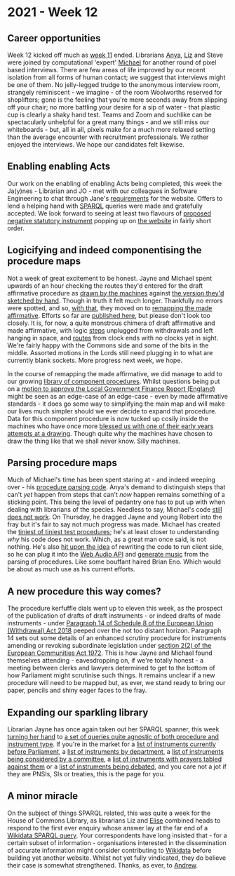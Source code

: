 # 2021 - Week 12

## Career opportunities

Week 12 kicked off much as [week 11](https://ukparliament.github.io/ontologies/meta/weeknotes/2021/11/) ended. Librarians [Anya](https://twitter.com/bitten_), [Liz](https://twitter.com/greensideknits) and Steve were joined by computational 'expert' [Michael](https://twitter.com/fantasticlife) for another round of pixel based interviews. There are few areas of life improved by our recent isolation from all forms of human contact; we suggest that interviews might be one of them. No jelly-legged trudge to the anonymous interview room, strangely reminiscent - we imagine - of the room Woolworths reserved for shoplifters; gone is the feeling that you're mere seconds away from slipping off your chair; no more battling your desire for a sip of water - that plastic cup is clearly a shaky hand test. Teams and Zoom and suchlike can be spectacularly unhelpful for a great many things - and we still miss our whiteboards - but, all in all, pixels make for a much more relaxed setting than the average encounter with recruitment professionals. We rather enjoyed the interviews. We hope our candidates felt likewise.

## Enabling enabling Acts

Our work on the enabling of enabling Acts being completed, this week the Ja(y)nes - Librarian and JO - met with our colleagues in Software Engineering to chat through Jane's [requirements](https://trello.com/c/TMHt6dSy/156-si-214-introducing-other-procedures) for the website. Offers to lend a helping hand with [SPARQL](https://en.wikipedia.org/wiki/SPARQL) queries were made and gratefully accepted. We look forward to seeing at least two flavours of [proposed negative statutory instrument](https://www.parliament.uk/site-information/glossary/proposed-negative-statutory-instrument) popping up on [the website](https://statutoryinstruments.parliament.uk/) in fairly short order.

## Logicifying and indeed componentising the procedure maps

Not a week of great excitement to be honest. Jayne and Michael spent upwards of an hour checking the routes they'd entered for the draft affirmative procedure as [drawn by the machines](https://ukparliament.github.io/ontologies/meta/weeknotes/2021/12/draft-affirmative.png) against [the version they'd sketched by hand](https://ukparliament.github.io/ontologies/procedure/flowcharts/sis/logic-gates/draft-affirmative.pdf). Though in truth it felt much longer. Thankfully no errors were spotted, and so, [with that](https://trello.com/c/gJT3tMkh/20-enter-draft-affirmative-routes-to-staging), they moved on to [remapping the made affirmative](https://trello.com/c/5E9nhOmb/16-remap-made-affirmative). Efforts so far are [published here](https://ukparliament.github.io/ontologies/procedure/flowcharts/sis/logic-gates/made-affirmative.pdf), but please don't look too closely. It is, for now, a quite monstrous chimera of draft affirmative and made affirmative, with logic [steps](https://ukparliament.github.io/ontologies/procedure/procedure-ontology.html#d4e175) unplugged from withdrawals and left hanging in space, and [routes](https://ukparliament.github.io/ontologies/procedure/procedure-ontology.html#d4e164) from clock ends with no clocks yet in sight. We're fairly happy with the Commons side and some of the bits in the middle. Assorted motions in the Lords still need plugging in to what are currently blank sockets. More progress next week, we hope.

In the course of remapping the made affirmative, we did manage to add to our growing [library of component procedures](https://github.com/ukparliament/ontologies/tree/master/procedure/flowcharts/components). Whilst questions being put on a [motion to approve the Local Government Finance Report (England)](https://github.com/ukparliament/ontologies/blob/master/procedure/flowcharts/components/local-government-finance-report/local-government-finance-report.pdf) might be seen as an edge-case of an edge-case - even by made affirmative standards - it does go some way to simplifying the main map and will make our lives much simpler should we ever decide to expand that procedure. Data for this component procedure is now tucked up cosily inside the machines who have once more [blessed us with one of their early years attempts at a drawing](https://ukparliament.github.io/ontologies/meta/weeknotes/2021/12/lgfr.png). Though quite why the machines have chosen to draw the thing like that we shall never know. Silly machines.

## Parsing procedure maps

Much of Michael's time has been spent staring at - and indeed weeping over - his [procedure parsing code](https://github.com/ukparliament/procedure-parsing/blob/master/app/controllers/work_package_controller.rb#L29). Anya's demand to distinguish steps that can't *yet* happen from steps that can't *now* happen remains something of a sticking point. This being the level of pedantry one has to put up with when dealing with librarians of the species. Needless to say, Michael's code [still does not work](https://api.parliament.uk/procedures/work-packages/198/parse). On Thursday, he dragged Jayne and young Robert into the fray but it's fair to say not much progress was made. Michael has created the [tiniest of tiniest test procedures](https://ukparliament.github.io/ontologies/meta/weeknotes/2021/12/test-procedure.png); he's at least closer to understanding *why* his code does not work. Which, as a great man once said, is not nothing. He's also [hit upon the idea](https://twitter.com/fantasticlife/status/1375046215054807043) of rewriting the code to run client side, so he can plug it into the [Web Audio API](https://developer.mozilla.org/en-US/docs/Web/API/Web_Audio_API) and [generate music](https://en.wikipedia.org/wiki/Generative_music) from the parsing of procedures. Like some bouffant haired Brian Eno. Which would be about as much use as his current efforts.

## A new procedure this way comes?

The procedure kerfuffle dials went up to eleven this week, as the prospect of the publication of drafts of draft instruments - or indeed drafts of made instruments - under [Paragraph 14 of Schedule 8 of the European Union (Withdrawal) Act 2018](https://www.legislation.gov.uk/ukpga/2018/16/schedule/8/enacted#schedule-8-paragraph-14) peeped over the not too distant horizon. Paragraph 14 sets out some details of an enhanced scrutiny procedure for instruments amending or revoking subordinate legislation under [section 2(2) of the European Communities Act 1972](https://www.legislation.gov.uk/ukpga/1972/68/section/2#section-2-2). This is how Jayne and Michael found themselves attending - eavesdropping on, if we're totally honest - a meeting between clerks and lawyers determined to get to the bottom of how Parliament might scrutinise such things. It remains unclear if a new procedure will need to be mapped but, as ever, we stand ready to bring our paper, pencils and shiny eager faces to the fray.

## Expanding our sparkling library

Librarian Jayne has once again taken out her SPARQL spanner, this week [turning her hand](https://trello.com/c/3pdcXZtl/363-cross-procedure-queries) to [a set of queries quite agnostic of both procedure and instrument type](https://ukparliament.github.io/ontologies/procedure/meta/queries/procedural-steps/work-packaged-things/). If you're in the market for a [list of instruments currently before Parliament](https://ukparliament.github.io/ontologies/procedure/meta/queries/procedural-steps/work-packaged-things/#work-packaged-things-currently-before-parliament), a [list of instruments by department](https://ukparliament.github.io/ontologies/procedure/meta/queries/procedural-steps/work-packaged-things/#work-packaged-things-by-department), a [list of instruments being considered by a committee](https://ukparliament.github.io/ontologies/procedure/meta/queries/procedural-steps/work-packaged-things/#committee-consideration), a [list of instruments with prayers tabled against them](https://ukparliament.github.io/ontologies/procedure/meta/queries/procedural-steps/work-packaged-things/#prayers) or a [list of instruments being debated](https://ukparliament.github.io/ontologies/procedure/meta/queries/procedural-steps/work-packaged-things/#debates), and you care not a jot if they are PNSIs, SIs or treaties, this is the page for you.

## A minor miracle

On the subject of things SPARQL related, this was quite a week for the House of Commons Library, as librarians Liz and [Elise](https://twitter.com/EliseUberoi) combined heads to respond to the first ever enquiry whose answer lay at the far end of a [Wikidata SPARQL query](https://query.wikidata.org/). Your correspondents have long insisted that - for a certain subset of information - organisations interested in the dissemination of accurate information might consider contributing to [Wikidata](https://www.wikidata.org/wiki/Wikidata:Main_Page) before building yet another website. Whilst not yet fully vindicated, they do believe their case is somewhat strengthened. Thanks, as ever, to [Andrew](https://twitter.com/generalising).



